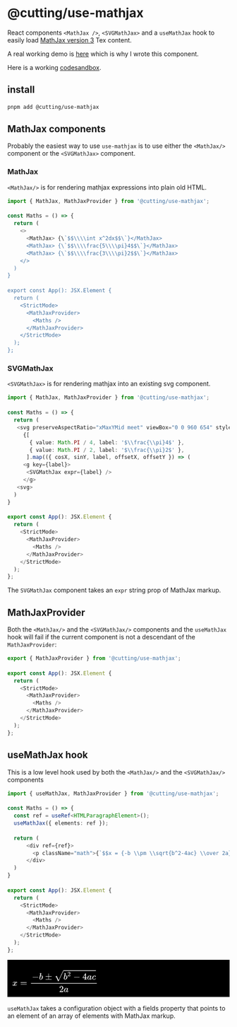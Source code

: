 # @cutting/use-mathjax

React components `<MathJax />`, `<SVGMathJax>` and a `useMathJax` hook to easily load [MathJax version 3](https://github.com/mathjax/MathJax-src) Tex content.

A real working demo is [here](https://cutting.scot/viz/sine) which is why I wrote this component.

Here is a working [codesandbox](https://codesandbox.io/s/cutting-use-mathjax-example-t0jflk).

## install 

```sh
pnpm add @cutting/use-mathjax
```

## MathJax components

Probably the easiest way to use `use-mathjax` is to use either the `<MathJax/>` component or the `<SVGMathJax>` component.

### MathJax

`<MathJax/>` is for rendering mathjax expressions into plain old HTML.

```ts
import { MathJax, MathJaxProvider } from '@cutting/use-mathjax';

const Maths = () => {
  return (
    <>
      <MathJax> {\`$$\\\\int x^2dx$$\`}</MathJax>
      <MathJax> {\`$$\\\\frac{5\\\\pi}4$$\`}</MathJax>
      <MathJax> {\`$$\\\\frac{3\\\\pi}2$$\`}</MathJax>
    </>
  )
}

export const App(): JSX.Element {
  return (
    <StrictMode>
      <MathJaxProvider>
        <Maths />
      </MathJaxProvider>
    </StrictMode>
  );
};
```

### SVGMathJax

`<SVGMathJax>` is for rendering mathjax into an existing svg component.

```ts
import { MathJax, MathJaxProvider } from '@cutting/use-mathjax';

const Maths = () => {
  return (
   <svg preserveAspectRatio="xMaxYMid meet" viewBox="0 0 960 654" style="overflow: visible;">
     {[
       { value: Math.PI / 4, label: '$\\frac{\\pi}4$' },
       { value: Math.PI / 2, label: '$\\frac{\\pi}2$' },
      ].map(({ cosX, sinY, label, offsetX, offsetY }) => (
     <g key={label}>
      <SVGMathJax expr={label} />
     </g>
   <svg>
  )
}

export const App(): JSX.Element {
  return (
    <StrictMode>
      <MathJaxProvider>
        <Maths />
      </MathJaxProvider>
    </StrictMode>
  );
};
```

The `SVGMathJax` component takes an `expr` string prop of MathJax markup.

## MathJaxProvider

Both the `<MathJax/>` and the `<SVGMathJax/>` components and the `useMathJax` hook will fail if the current component is not a descendant of the `MathJaxProvider`:

```ts
export { MathJaxProvider } from '@cutting/use-mathjax';

export const App(): JSX.Element {
  return (
    <StrictMode>
      <MathJaxProvider>
        <Maths />
      </MathJaxProvider>
    </StrictMode>
  );
};
```

## useMathJax hook

This is a low level hook used by both the `<MathJax/>` and the `<SVGMathJax/>` components 

```ts
import { useMathJax, MathJaxProvider } from '@cutting/use-mathjax';

const Maths = () => {
  const ref = useRef<HTMLParagraphElement>();
  useMathJax({ elements: ref });

  return (
      <div ref={ref}>
        <p className="math">{`$$x = {-b \\pm \\sqrt{b^2-4ac} \\over 2a}$$`}</p>
      </div>
  )
}

export const App(): JSX.Element {
  return (
    <StrictMode>
      <MathJaxProvider>
        <Maths />
      </MathJaxProvider>
    </StrictMode>
  );
};
```

![math notation rendered with useMathJax hook](./img/eq1.png)

`useMathJax` takes a configuration object with a fields property that points to an element of an array of elements with MathJax markup.
